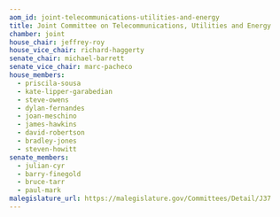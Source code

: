 ```yaml
---
aom_id: joint-telecommunications-utilities-and-energy
title: Joint Committee on Telecommunications, Utilities and Energy
chamber: joint
house_chair: jeffrey-roy
house_vice_chair: richard-haggerty
senate_chair: michael-barrett
senate_vice_chair: marc-pacheco
house_members:
  - priscila-sousa
  - kate-lipper-garabedian
  - steve-owens
  - dylan-fernandes
  - joan-meschino
  - james-hawkins
  - david-robertson
  - bradley-jones
  - steven-howitt
senate_members:
  - julian-cyr
  - barry-finegold
  - bruce-tarr
  - paul-mark
malegislature_url: https://malegislature.gov/Committees/Detail/J37
---
```

